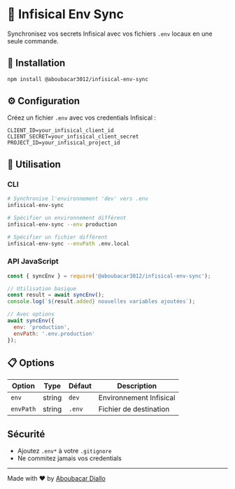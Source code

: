 # 🔐 Infisical Env Sync

Synchronisez vos secrets Infisical avec vos fichiers `.env` locaux en une seule commande.

## 🚀 Installation

```bash
npm install @aboubacar3012/infisical-env-sync
```

## ⚙️ Configuration

Créez un fichier `.env` avec vos credentials Infisical :

```env
CLIENT_ID=your_infisical_client_id
CLIENT_SECRET=your_infisical_client_secret
PROJECT_ID=your_infisical_project_id
```

## 🔧 Utilisation

### CLI

```bash
# Synchronise l'environnement 'dev' vers .env
infisical-env-sync

# Spécifier un environnement différent
infisical-env-sync --env production

# Spécifier un fichier différent
infisical-env-sync --envPath .env.local
```

### API JavaScript

```javascript
const { syncEnv } = require('@aboubacar3012/infisical-env-sync');

// Utilisation basique
const result = await syncEnv();
console.log(`${result.added} nouvelles variables ajoutées`);

// Avec options
await syncEnv({
  env: 'production',
  envPath: '.env.production'
});
```

## 📋 Options

| Option | Type | Défaut | Description |
|--------|------|--------|-------------|
| `env` | string | `dev` | Environnement Infisical |
| `envPath` | string | `.env` | Fichier de destination |

##  Sécurité

- Ajoutez `.env*` à votre `.gitignore`
- Ne commitez jamais vos credentials

---

Made with ❤️ by [Aboubacar Diallo](https://github.com/aboubacar3012)

